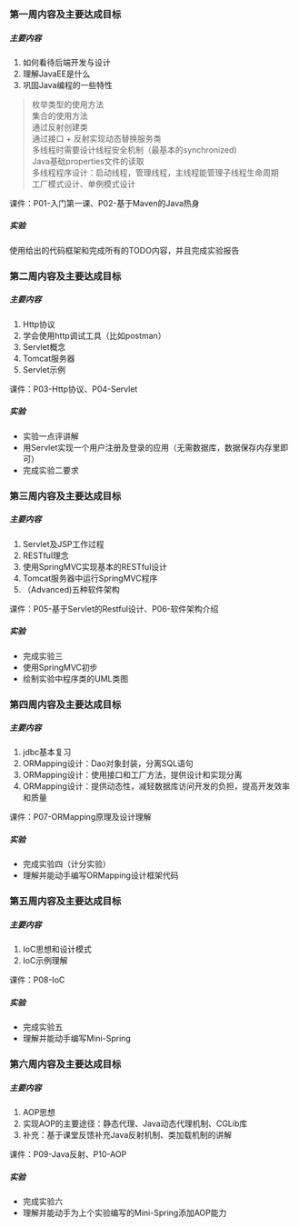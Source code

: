 ### 第一周内容及主要达成目标

##### 主要内容
1. 如何看待后端开发与设计   
1. 理解JavaEE是什么     
1. 巩固Java编程的一些特性     
> 枚举类型的使用方法     
> 集合的使用方法    
> 通过反射创建类     
> 通过接口 + 反射实现动态替换服务类     
> 多线程时需要设计线程安全机制（最基本的synchronized)     
> Java基础properties文件的读取     
> 多线程程序设计：启动线程，管理线程，主线程能管理子线程生命周期     
> 工厂模式设计、单例模式设计     

课件：P01-入门第一课、P02-基于Maven的Java热身    

##### 实验
使用给出的代码框架和完成所有的TODO内容，并且完成实验报告     

### 第二周内容及主要达成目标

##### 主要内容
1. Http协议   
1. 学会使用http调试工具（比如postman）     
1. Servlet概念  
1. Tomcat服务器 
1. Servlet示例  

课件：P03-Http协议、P04-Servlet    

##### 实验
- 实验一点评讲解      
- 用Servlet实现一个用户注册及登录的应用（无需数据库，数据保存内存里即可）  
- 完成实验二要求

### 第三周内容及主要达成目标

##### 主要内容
1. Servlet及JSP工作过程     
1. RESTful理念     
1. 使用SpringMVC实现基本的RESTful设计  
1. Tomcat服务器中运行SpringMVC程序 
1. （Advanced)五种软件架构 


课件：P05-基于Servlet的Restful设计、P06-软件架构介绍    

##### 实验
- 完成实验三           
- 使用SpringMVC初步  
- 绘制实验中程序类的UML类图 

### 第四周内容及主要达成目标

##### 主要内容

1. jdbc基本复习
1. ORMapping设计：Dao对象封装，分离SQL语句     
1. ORMapping设计：使用接口和工厂方法，提供设计和实现分离
1. ORMapping设计：提供动态性，减轻数据库访问开发的负担，提高开发效率和质量 


课件：P07-ORMapping原理及设计理解   

##### 实验

- 完成实验四（计分实验）           
- 理解并能动手编写ORMapping设计框架代码  

### 第五周内容及主要达成目标

##### 主要内容

1. IoC思想和设计模式
1. IoC示例理解


课件：P08-IoC

##### 实验

- 完成实验五
- 理解并能动手编写Mini-Spring

### 第六周内容及主要达成目标

##### 主要内容

1. AOP思想
1. 实现AOP的主要途径：静态代理、Java动态代理机制、CGLib库
1. 补充：基于课堂反馈补充Java反射机制、类加载机制的讲解


课件：P09-Java反射、P10-AOP

##### 实验

- 完成实验六
- 理解并能动手为上个实验编写的Mini-Spring添加AOP能力